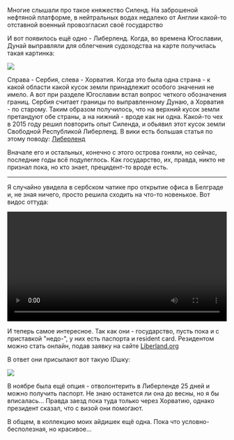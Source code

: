[category]: <> (Travel, Serbia)
[date]: <> (2023/12/20)
[title]: <> (Либерленд)

Многие слышали про такое княжество Силенд. На заброшеной нефтяной платформе, в нейтральных водах недалеко от Англии какой-то отставной военный провозгласил своё государство

И вот появилось ещё одно - Либерленд. Когда, во времена Югославии, Дунай выправляли для облегчения судоходства на карте получилась такая картинка:

![](https://bafybeievsdwzvcs7a42o3cd7gvy6hjnp7awbecctv734axec6566jmpl7e.ipfs.flk-ipfs.xyz/1.png)

Справа - Сербия, слева - Хорватия. Когда это была одна страна - к какой области какой кусок земли принадлежит особого значения не имело. А вот при разделе Югославии встал вопрос четкого обозначения границ. Сербия считает границы по выправленному Дунаю, а Хорватия - по старому. Таким образом получилось, что на верхний кусок земли претандуют обе страны, а на нижний - вроде как ни одна.
Какой-то чех в 2015 году решил повторить опыт Силенда, и обьявил этот кусок земли Свободной Республикой Либерленд. В вики есть большая статья по этому поводу: [Либерленд](https://ru.m.wikipedia.org/wiki/%D0%9B%D0%B8%D0%B1%D0%B5%D1%80%D0%BB%D0%B5%D0%BD%D0%B4) 

Вначале его и остальных, конечно с этого острова гоняли, но сейчас, последние годы всё подулеглось. Как государство, их, правда, никто не признал пока, но кто знает, прецидент-то вроде есть.

***

Я случайно увидела в сербском чатике про открытие офиса в Белграде и, не зная ничего, просто решила сходить на что-то новенькое. Вот видос оттуда:

<video width="100%" place-items=center controls>
  <source src="https://bafybeievsdwzvcs7a42o3cd7gvy6hjnp7awbecctv734axec6566jmpl7e.ipfs.flk-ipfs.xyz/2.mp4" type="video/mp4">
</video>

И теперь самое интересное. Так как они - государство, пусть пока и с приставкой "недо-", у них есть паспорта и resident card. Резидентом можно стать онлайн, подав заявку на сайте [Liberland.org](https://liberland.org/)

В ответ они присылают вот такую IDшку:

![](https://bafybeievsdwzvcs7a42o3cd7gvy6hjnp7awbecctv734axec6566jmpl7e.ipfs.flk-ipfs.xyz/1.jpeg)

В ноябре была ещё опция - отволонтерить в Либерленде 25 дней и можно получить паспорт. Не знаю останется ли она до весны, но я бы вписалась... Правда заезд пока туда только через Хорватию, однако президент сказал, что с визой они помогают.

В общем, в коллекцию моих айдишек ещё одна. Пока что условно-бесполезная, но красивое...